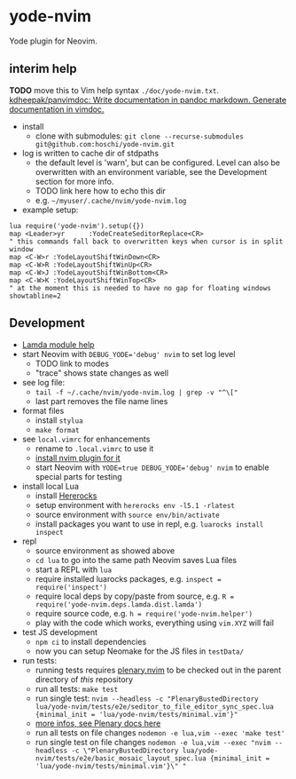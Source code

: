 # yode-nvim

Yode plugin for Neovim.

## interim help

**TODO** move this to Vim help syntax `./doc/yode-nvim.txt`.
[kdheepak/panvimdoc: Write documentation in pandoc markdown. Generate documentation in vimdoc.](https://github.com/kdheepak/panvimdoc)

* install
    * clone with submodules: `git clone --recurse-submodules git@github.com:hoschi/yode-nvim.git`
* log is written to cache dir of stdpaths
    * the default level is 'warn', but can be configured. Level can also be
      overwritten with an environment variable, see the Development section for
      more info.
    * TODO link here how to echo this dir
    * e.g. `~/myuser/.cache/nvim/yode-nvim.log`
* example setup:

```viml
lua require('yode-nvim').setup({})
map <Leader>yr      :YodeCreateSeditorReplace<CR>
" this commands fall back to overwritten keys when cursor is in split window
map <C-W>r :YodeLayoutShiftWinDown<CR>
map <C-W>R :YodeLayoutShiftWinUp<CR>
map <C-W>J :YodeLayoutShiftWinBottom<CR>
map <C-W>K :YodeLayoutShiftWinTop<CR>
" at the moment this is needed to have no gap for floating windows
showtabline=2
```

## Development

* [Lamda module help](https://moriyalb.github.io/lamda/)
* start Neovim with `DEBUG_YODE='debug' nvim` to set log level
    * TODO link to modes
    * "trace" shows state changes as well
* see log file:
    * `tail -f ~/.cache/nvim/yode-nvim.log | grep -v "^\["`
    * last part removes the file name lines
* format files
    * install `stylua`
    * `make format`
* see `local.vimrc` for enhancements
    * rename to `.local.vimrc` to use it
    * [install nvim plugin for it](https://github.com/thinca/vim-localrc)
    * start Neovim with `YODE=true DEBUG_YODE='debug' nvim` to enable special parts for testing
* install local Lua
    * install [Hererocks](https://github.com/mpeterv/hererocks)
    * setup environment with `hererocks env -l5.1 -rlatest`
    * source environment with `source env/bin/activate`
    * install packages you want to use in repl, e.g. `luarocks install inspect`
* repl
    * source environment as showed above
    * `cd lua` to go into the same path Neovim saves Lua files
    * start a REPL with `lua`
    * require installed luarocks packages, e.g. `inspect = require('inspect')`
    * require local deps by copy/paste from source, e.g. `R = require('yode-nvim.deps.lamda.dist.lamda')`
    * require source code, e.g. `h = require('yode-nvim.helper')`
    * play with the code which works, everything using `vim.XYZ` will fail
* test JS development
    * `npm ci` to install dependencies
    * now you can setup Neomake for the JS files in `testData/`
* run tests:
    * running tests requires
      [plenary.nvim](https://github.com/nvim-lua/plenary.nvim) to be checked
      out in the parent directory of *this* repository
    * run all tests: `make test`
    * run single test: `nvim --headless -c "PlenaryBustedDirectory lua/yode-nvim/tests/e2e/seditor_to_file_editor_sync_spec.lua {minimal_init = 'lua/yode-nvim/tests/minimal.vim'}"`
    * [more infos, see Plenary docs here](https://github.com/nvim-lua/plenary.nvim#plenarytest_harness)
    * run all tests on file changes `nodemon -e lua,vim --exec 'make test'`
    * run single test on file changes `nodemon -e lua,vim --exec "nvim --headless -c \"PlenaryBustedDirectory lua/yode-nvim/tests/e2e/basic_mosaic_layout_spec.lua {minimal_init = 'lua/yode-nvim/tests/minimal.vim'}\" "`
